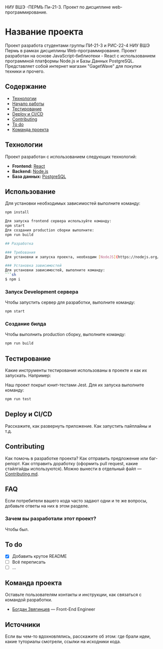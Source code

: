 НИУ ВШЭ -ПЕРМЬ Пи-21-3.
Проект по дисциплине web-программирование. 
# Название проекта
Проект разработа студентами группы ПИ-21-3 и РИС-22-4 НИУ ВШЭ Пермь в рамках дисциплины Web-программирование.
Проект разработан на основе JavaScript-библиотеки - React с использованием программной платформы Node.js и Базы Данных PostgreSQL.
Представляет собой интернет магазин "GagetWave" для покупки техники и прочего.

## Содержание
- [Технологии](#технологии)
- [Начало работы](#начало-работы)
- [Тестирование](#тестирование)
- [Deploy и CI/CD](#deploy-и-ci/cd)
- [Contributing](#contributing)
- [To do](#to-do)
- [Команда проекта](#команда-проекта)

## Технологии
Проект разработан с использованием следующих технологий:
- **Frontend:** [React](https://react.dev/)
- **Backend:** [Node.js](https://nodejs.org/en)
- **База данных:** [PostgreSQL](https://www.postgresql.org/)

## Использование
Для установки необходимых зависимостей выполните команду:

```bash
npm install

Для запуска frontend сервера используйте команду:
npm start
Для создания production сборки выполните:
npm run build

## Разработка

### Требования
Для установки и запуска проекта, необходим [NodeJS](https://nodejs.org/) v8+.

### Установка зависимостей
Для установки зависимостей, выполните команду:
```sh
$ npm i
```

### Запуск Development сервера
Чтобы запустить сервер для разработки, выполните команду:
```sh
npm start
```

### Создание билда
Чтобы выполнить production сборку, выполните команду: 
```sh
npm run build
```

## Тестирование
Какие инструменты тестирования использованы в проекте и как их запускать. Например:

Наш проект покрыт юнит-тестами Jest. Для их запуска выполните команду:
```sh
npm run test
```

## Deploy и CI/CD
Расскажите, как развернуть приложение. Как запустить пайплайны и т.д.

## Contributing
Как помочь в разработке проекта? Как отправить предложение или баг-репорт. Как отправить доработку (оформить pull request, какие стайлгайды используются). Можно вынести в отдельный файл — [Contributing.md](./CONTRIBUTING.md).

## FAQ 
Если потребители вашего кода часто задают одни и те же вопросы, добавьте ответы на них в этом разделе.

### Зачем вы разработали этот проект?
Чтобы был.

## To do
- [x] Добавить крутое README
- [ ] Всё переписать
- [ ] ...

## Команда проекта
Оставьте пользователям контакты и инструкции, как связаться с командой разработки.

- [Богдан Звягинцев](tg://resolve?domain=bzvyagintsev) — Front-End Engineer

## Источники
Если вы чем-то вдохновлялись, расскажите об этом: где брали идеи, какие туториалы смотрели, ссылки на исходники кода. 

